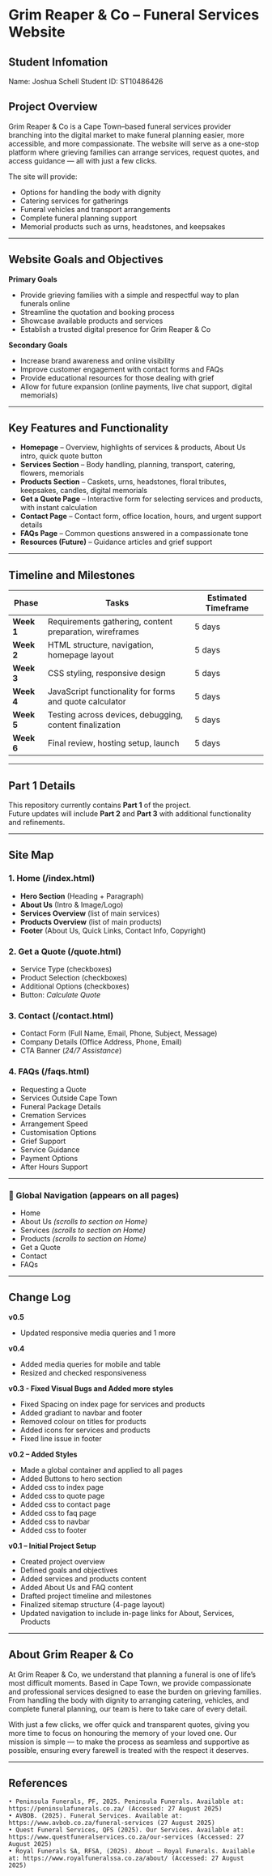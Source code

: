 # Grim Reaper & Co – Funeral Services Website

## Student Infomation

Name: Joshua Schell
Student ID: ST10486426

## Project Overview

Grim Reaper & Co is a Cape Town–based funeral services provider branching into the digital market to make funeral planning easier, more accessible, and more compassionate. The website will serve as a one-stop platform where grieving families can arrange services, request quotes, and access guidance — all with just a few clicks.

The site will provide:

-   Options for handling the body with dignity
-   Catering services for gatherings
-   Funeral vehicles and transport arrangements
-   Complete funeral planning support
-   Memorial products such as urns, headstones, and keepsakes

---

## Website Goals and Objectives

**Primary Goals**

-   Provide grieving families with a simple and respectful way to plan funerals online
-   Streamline the quotation and booking process
-   Showcase available products and services
-   Establish a trusted digital presence for Grim Reaper & Co

**Secondary Goals**

-   Increase brand awareness and online visibility
-   Improve customer engagement with contact forms and FAQs
-   Provide educational resources for those dealing with grief
-   Allow for future expansion (online payments, live chat support, digital memorials)

---

## Key Features and Functionality

-   **Homepage** – Overview, highlights of services & products, About Us intro, quick quote button
-   **Services Section** – Body handling, planning, transport, catering, flowers, memorials
-   **Products Section** – Caskets, urns, headstones, floral tributes, keepsakes, candles, digital memorials
-   **Get a Quote Page** – Interactive form for selecting services and products, with instant calculation
-   **Contact Page** – Contact form, office location, hours, and urgent support details
-   **FAQs Page** – Common questions answered in a compassionate tone
-   **Resources (Future)** – Guidance articles and grief support

---

## Timeline and Milestones

| Phase      | Tasks                                                   | Estimated Timeframe |
| ---------- | ------------------------------------------------------- | ------------------- |
| **Week 1** | Requirements gathering, content preparation, wireframes | 5 days              |
| **Week 2** | HTML structure, navigation, homepage layout             | 5 days              |
| **Week 3** | CSS styling, responsive design                          | 5 days              |
| **Week 4** | JavaScript functionality for forms and quote calculator | 5 days              |
| **Week 5** | Testing across devices, debugging, content finalization | 5 days              |
| **Week 6** | Final review, hosting setup, launch                     | 5 days              |

---

## Part 1 Details

This repository currently contains **Part 1** of the project.  
Future updates will include **Part 2** and **Part 3** with additional functionality and refinements.

---

## Site Map

### 1. Home (/index.html)

-   **Hero Section** (Heading + Paragraph)
-   **About Us** (Intro & Image/Logo)
-   **Services Overview** (list of main services)
-   **Products Overview** (list of main products)
-   **Footer** (About Us, Quick Links, Contact Info, Copyright)

### 2. Get a Quote (/quote.html)

-   Service Type (checkboxes)
-   Product Selection (checkboxes)
-   Additional Options (checkboxes)
-   Button: _Calculate Quote_

### 3. Contact (/contact.html)

-   Contact Form (Full Name, Email, Phone, Subject, Message)
-   Company Details (Office Address, Phone, Email)
-   CTA Banner (_24/7 Assistance_)

### 4. FAQs (/faqs.html)

-   Requesting a Quote
-   Services Outside Cape Town
-   Funeral Package Details
-   Cremation Services
-   Arrangement Speed
-   Customisation Options
-   Grief Support
-   Service Guidance
-   Payment Options
-   After Hours Support

---

### 🔗 Global Navigation (appears on all pages)

-   Home
-   About Us _(scrolls to section on Home)_
-   Services _(scrolls to section on Home)_
-   Products _(scrolls to section on Home)_
-   Get a Quote
-   Contact
-   FAQs

---

## Change Log

**v0.5**

-   Updated responsive media queries and 1 more

**v0.4**

-   Added media queries for mobile and table
-   Resized and checked responsiveness

**v0.3 - Fixed Visual Bugs and Added more styles**

-   Fixed Spacing on index page for services and products
-   Added gradiant to navbar and footer
-   Removed colour on titles for products
-   Added icons for services and products
-   Fixed line issue in footer

**v0.2 – Added Styles**

-   Made a global container and applied to all pages
-   Added Buttons to hero section
-   Added css to index page
-   Added css to quote page
-   Added css to contact page
-   Added css to faq page
-   Added css to navbar
-   Added css to footer

**v0.1 – Initial Project Setup**

-   Created project overview
-   Defined goals and objectives
-   Added services and products content
-   Added About Us and FAQ content
-   Drafted project timeline and milestones
-   Finalized sitemap structure (4-page layout)
-   Updated navigation to include in-page links for About, Services, Products

---

## About Grim Reaper & Co

At Grim Reaper & Co, we understand that planning a funeral is one of life’s most difficult moments. Based in Cape Town, we provide compassionate and professional services designed to ease the burden on grieving families. From handling the body with dignity to arranging catering, vehicles, and complete funeral planning, our team is here to take care of every detail.

With just a few clicks, we offer quick and transparent quotes, giving you more time to focus on honouring the memory of your loved one. Our mission is simple — to make the process as seamless and supportive as possible, ensuring every farewell is treated with the respect it deserves.

---

## References

    • Peninsula Funerals, PF, 2025. Peninsula Funerals. Available at: https://peninsulafunerals.co.za/ (Accessed: 27 August 2025)
    • AVBOB. (2025). Funeral Services. Available at: https://www.avbob.co.za/funeral-services (27 August 2025)
    • Quest Funeral Services, QFS (2025). Our Services. Available at: https://www.questfuneralservices.co.za/our-services (Accessed: 27 August 2025)
    • Royal Funerals SA, RFSA, (2025). About – Royal Funerals. Available at: https://www.royalfuneralssa.co.za/about/ (Accessed: 27 August 2025)
